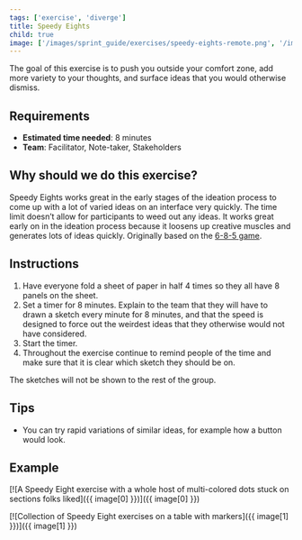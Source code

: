 ```yaml
---
tags: ['exercise', 'diverge']
title: Speedy Eights
child: true
image: ['/images/sprint_guide/exercises/speedy-eights-remote.png', '/images/sprint_guide/exercises/speedy-eights.jpeg']
---
```


The goal of this exercise is to push you outside your comfort zone, add more
variety to your thoughts, and surface ideas that you would otherwise dismiss.

## Requirements

- **Estimated time needed**: 8 minutes
- **Team**: Facilitator, Note-taker, Stakeholders

## Why should we do this exercise?

Speedy Eights works great in the early stages of the ideation process to come
up with a lot of varied ideas on an interface very quickly. The time limit
doesn’t allow for participants to weed out any ideas. It works great early on
in the ideation process because it loosens up creative muscles and generates
lots of ideas quickly. Originally based on the [6-8-5 game](https://gamestorming.com/6-8-5s/).

## Instructions

1. Have everyone fold a sheet of paper in half 4 times so they all have 8 panels on the sheet.
2. Set a timer for 8 minutes. Explain to the team that they will have to drawn a sketch every minute for 8 minutes, and that the speed is designed to force out the weirdest ideas that they otherwise would not have considered.
3. Start the timer.
4. Throughout the exercise continue to remind people of the time and make sure that it is clear which sketch they should be on.

The sketches will not be shown to the rest of the group.

## Tips

- You can try rapid variations of similar ideas, for example how a button would look.

## Example
[![A Speedy Eight exercise with a whole host of multi-colored dots stuck on sections folks liked]({{ image[0] }})]({{ image[0] }})

[![Collection of Speedy Eight exercises on a table with markers]({{ image[1] }})]({{ image[1] }})
